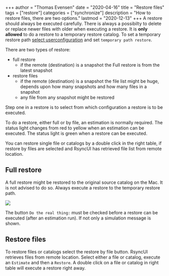 +++
author = "Thomas Evensen"
date = "2020-04-16"
title =  "Restore files"
tags = ["restore"]
categories = ["synchronize"]
description = "How to restore files, there are two options."
lastmod = "2020-12-13"
+++
A restore should always be executed carefully. There is always a possibilty to delete or replace newer files with older when executing a restore. It is **only allowed** to do a restore to a temporary restore catalog. To set a temporary restore path [select userconfiguration](/post/userconfiguration/) and set `temporary path restore`.

There are two types of restore:

- full restore
  - if the remote (destination) is a snapshot the Full restore is from the latest snapshot
- restore files
  - if the remote (destination) is a snapshot the file list might be huge, depends upon how many snapshots and how many files in a snapshot
  - any file from any snapshot might be restored

Step one in a restore is to select from which configuration a restore is to be executed.

To do a restore, either full or by file, an estimation is normally required. The status light changes from red to yellow when an estimation can be executed. The status light is green when a restore can be executed.

You can restore single file or catalogs by a double click in the right table, if restore by files are selected and RsyncUI has retrieved file list from remote location.

## Full restore

A full restore might be restored to the original source catalog on the Mac. It is not advised to do so. Always execute a restore to the temporary restore path.

![](/images/RsyncUI/master/restore/restore.png)

The button `Do the real thing:` must be checked before a restore can be executed (after an estimation run). If not only a simulation message is shown.

## Restore files

To restore files or catalogs select the restore by file button. RsyncUI retrieves files from remote location. Select either a file or catalog, execute an `Estimate` and then a `Restore`. A double click on a file or catalog in right table will execute a restore right away.
